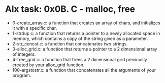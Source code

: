 # Alx task: 0x0B. C - malloc, free

* 0-create_array.c: a function that creates an array of chars, and initializes it with a specific char.  
* 1-strdup.c: a function that returns a pointer to a newly allocated space in memory, which contains a copy of the string given as a parameter.  
* 2-str_concat.c:  a function that concatenates two strings.  
* 3-alloc_grid.c: a function that returns a pointer to a 2 dimensional array of integers.  
* 4-free_grid.c:  a function that frees a 2 dimensional grid previously created by your alloc_grid function.  
* 100-argstostr.c: a function that concatenates all the arguments of your program.
